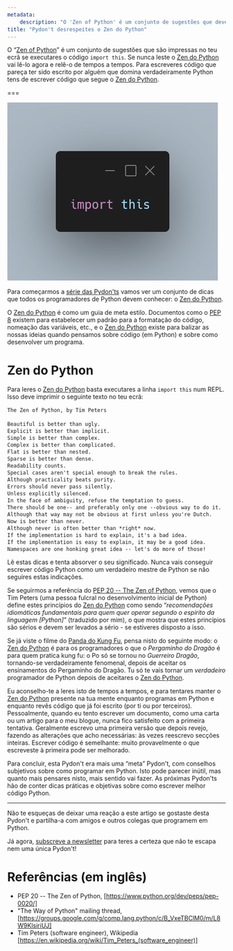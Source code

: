 ```yaml
---
metadata:
    description: "O 'Zen of Python' é um conjunto de sugestões que deves ter sempre em mente quando programas em Python."
title: "Pydon't desrespeites o Zen do Python"
---
```


O “[Zen of Python]” é um conjunto de sugestões que são impressas no teu ecrã se
executares o código `import this`.
Se nunca leste o [Zen do Python][Zen of Python] vai lê-lo agora e relê-o de tempos
a tempos.
Para escreveres código que pareça ter sido escrito por alguém que domina
verdadeiramente Python tens de escrever código que segue
o [Zen do Python][Zen of Python].

===

![Um excerto de código que importa o módulo `this`.](thumbnail.png)

Para começarmos a [série das Pydon'ts][manifesto] vamos ver um conjunto de dicas
que todos os programadores de Python devem conhecer: o [Zen do Python][Zen of Python].

O [Zen do Python][Zen of Python] é como um guia de meta estilo.
Documentos como o [PEP 8][pep8] existem para estabelecer um padrão para a formatação
do código, nomeação das variáveis, etc., e o [Zen do Python][Zen of Python] existe para
balizar as nossas ideias quando pensamos sobre código (em Python) e sobre como
desenvolver um programa.

# Zen do Python

Para leres o [Zen do Python][Zen of Python] basta executares a linha `import this` num
REPL.
Isso deve imprimir o seguinte texto no teu ecrã:

```
The Zen of Python, by Tim Peters

Beautiful is better than ugly.
Explicit is better than implicit.
Simple is better than complex.
Complex is better than complicated.
Flat is better than nested.
Sparse is better than dense.
Readability counts.
Special cases aren't special enough to break the rules.
Although practicality beats purity.
Errors should never pass silently.
Unless explicitly silenced.
In the face of ambiguity, refuse the temptation to guess.
There should be one-- and preferably only one --obvious way to do it.
Although that way may not be obvious at first unless you're Dutch.
Now is better than never.
Although never is often better than *right* now.
If the implementation is hard to explain, it's a bad idea.
If the implementation is easy to explain, it may be a good idea.
Namespaces are one honking great idea -- let's do more of those!
```

Lê estas dicas e tenta absorver o seu significado.
Nunca vais conseguir escrever código Python como um verdadeiro mestre de Python se não
seguires estas indicações.

Se seguirmos a referência do [PEP 20 -- The Zen of Python][Zen of Python], vemos que o
Tim Peters (uma pessoa fulcral no desenvolvimento inicial de Python) define estes
princípios do [Zen do Python][Zen of Python] como sendo “*recomendações idiomáticas
fundamentais para quem quer operar segundo o espírito da linguagem [Python]*” 
(traduzido por mim), o que mostra que estes princípios são sérios e devem ser levados
a sério - se estiveres disposto a isso.

Se já viste o filme do [Panda do Kung Fu][Kung Fu Panda], pensa nisto do seguinte modo:
o [Zen do Python][Zen of Python] é para os programadores o que o *Pergaminho do Dragão*
é para quem pratica kung fu: o Po só se tornou no *Guerreiro Dragão*, tornando-se
verdadeiramente fenomenal, depois de aceitar os ensinamentos do Pergaminho do Dragão.
Tu só te vais tornar um *verdadeiro* programador de Python depois de aceitares
o [Zen do Python][Zen of Python].

Eu aconselho-te a leres isto de tempos a tempos, e para tentares manter o
[Zen do Python][Zen of Python] presente na tua mente enquanto programas em Python
e enquanto revês código que já foi escrito (por ti ou por terceiros).
Pessoalmente, quando eu tento escrever um documento, como uma carta ou um artigo
para o meu blogue, nunca fico satisfeito com a primeira tentativa.
Geralmente escrevo uma primeira versão que depois revejo, fazendo as alterações
que acho necessárias: às vezes reescrevo secções inteiras.
Escrever código é semelhante: muito provavelmente o que escreveste à primeira
pode ser melhorado.

Para concluir, esta Pydon't era mais uma “meta” Pydon't, com conselhos subjetivos
sobre como programar em Python.
Isto pode parecer inútil, mas quanto mais pensares nisto, mais sentido vai fazer.
As próximas Pydon'ts hão de conter dicas práticas e objetivas sobre como escrever
melhor código Python.

---

Não te esqueças de deixar uma reação a este artigo se gostaste desta Pydon't e
partilha-a com amigos e outros colegas que programem em Python.

Já agora, [subscreve a newsletter][subscribe] para teres a certeza que não te escapa
nem uma única Pydon't!

# Referências (em inglês)

 - PEP 20 -- The Zen of Python, [https://www.python.org/dev/peps/pep-0020/]
 - "The Way of Python" mailing thread, [https://groups.google.com/g/comp.lang.python/c/B_VxeTBClM0/m/L8W9KlsiriUJ]
 - Tim Peters (software engineer), Wikipedia [https://en.wikipedia.org/wiki/Tim_Peters_(software_engineer)]


[subscribe]: https://mathspp.com/subscribe
[manifesto]: /blog/pydonts/pydont-manifesto
[pep8]: https://www.python.org/dev/peps/pep-0008/
[Zen of Python]: https://www.python.org/dev/peps/pep-0020/
[Kung Fu Panda]: https://en.wikipedia.org/wiki/Kung_Fu_Panda#Kung_Fu_Panda_(2008)
